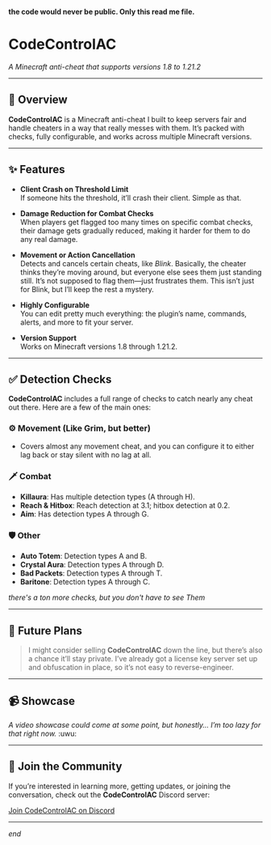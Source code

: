 **the code would never be public. Only this read me file.**


# **CodeControlAC**  
*A Minecraft anti-cheat that supports versions 1.8 to 1.21.2*

---

## 📌 Overview

**CodeControlAC** is a Minecraft anti-cheat I built to keep servers fair and handle cheaters in a way that really messes with them. It’s packed with checks, fully configurable, and works across multiple Minecraft versions.

---

## ✨ Features

- **Client Crash on Threshold Limit**  
  If someone hits the threshold, it’ll crash their client. Simple as that.

- **Damage Reduction for Combat Checks**  
  When players get flagged too many times on specific combat checks, their damage gets gradually reduced, making it harder for them to do any real damage.

- **Movement or Action Cancellation**  
  Detects and cancels certain cheats, like *Blink*. Basically, the cheater thinks they’re moving around, but everyone else sees them just standing still. It’s not supposed to flag them—just frustrates them. This isn’t just for Blink, but I’ll keep the rest a mystery.

- **Highly Configurable**  
  You can edit pretty much everything: the plugin’s name, commands, alerts, and more to fit your server.

- **Version Support**  
  Works on Minecraft versions 1.8 through 1.21.2.

---

## ✅ Detection Checks

**CodeControlAC** includes a full range of checks to catch nearly any cheat out there. Here are a few of the main ones:

### ⚙️ Movement (Like Grim, but better)
- Covers almost any movement cheat, and you can configure it to either lag back or stay silent with no lag at all.

### 🗡 Combat
- **Killaura**: Has multiple detection types (A through H).
- **Reach & Hitbox**: Reach detection at 3.1; hitbox detection at 0.2.
- **Aim**: Has detection types A through G.

### 🛡 Other
- **Auto Totem**: Detection types A and B.
- **Crystal Aura**: Detection types A through D.
- **Bad Packets**: Detection types A through T.
- **Baritone**: Detection types A through C.

*there's a ton more checks, but you don't have to see Them*

---

## 📅 Future Plans

> I might consider selling **CodeControlAC** down the line, but there’s also a chance it’ll stay private. I’ve already got a license key server set up and obfuscation in place, so it’s not easy to reverse-engineer.

---

## 📹 Showcase

*A video showcase could come at some point, but honestly… I’m too lazy for that right now.* :uwu:

---

## 📣 Join the Community

If you’re interested in learning more, getting updates, or joining the conversation, check out the **CodeControlAC** Discord server:

[Join CodeControlAC on Discord](https://dsc.gg/codecontrolac)

---

*end*
